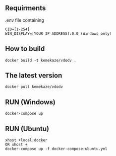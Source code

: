 ## Requirments
.env file containing 
```console
CID=[1-254]
WIN_DISPLAY=[YOUR IP ADDRESS]:0.0 (Windows only)
```
## How to build
```console
docker build -t kemekaze/vdodv .
```
## The latest version
```console
docker pull kemekaze/vdodv
```
## RUN (Windows)
``` console
docker-compose up
```
## RUN (Ubuntu)
``` console
xhost +local:docker
OR xhost +
docker-compose up -f docker-compose-ubuntu.yml
```
